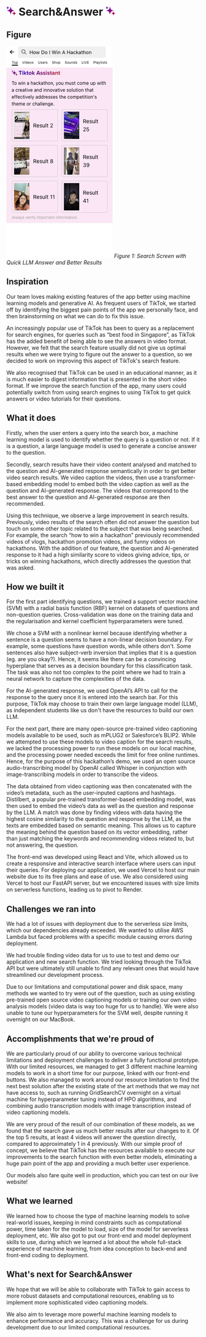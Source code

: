 # <img src="logo.png" alt="Search&Answer Logo" width="25"/> Search&Answer <img src="logo.png" alt="Search&Answer Logo" width="25"/>

## Figure
![Search Screen with Quick LLM Answer and Better Results](/assets/TikTok_Search_Page.jpg)
*Figure 1: Search Screen with Quick LLM Answer and Better Results*

## Inspiration
Our team loves making existing features of the app better using machine learning models and generative AI. As frequent users of TikTok, we started off by identifying the biggest pain points of the app we personally face, and then brainstorming on what we can do to fix this issue.

An increasingly popular use of TikTok has been to query as a replacement for search engines, for queries such as “best food in Singapore”, as TikTok has the added benefit of being able to see the answers in video format. However, we felt that the search feature usually did not give us optimal results when we were trying to figure out the answer to a question, so we decided to work on improving this aspect of TikTok's search feature.

We also recognised that TikTok can be used in an educational manner, as it is much easier to digest information that is presented in the short video format. If we improve the search function of the app, many users could potentially switch from using search engines to using TikTok to get quick answers or video tutorials for their questions.

## What it does
Firstly, when the user enters a query into the search box, a machine learning model is used to identify whether the query is a question or not. If it is a question, a large language model is used to generate a concise answer to the question.

Secondly, search results have their video content analysed and matched to the question and AI-generated response semantically in order to get better video search results. We video caption the videos, then use a transformer-based embedding model to embed both the video caption as well as the question and AI-generated response. The videos that correspond to the best answer to the question and AI-generated response are then recommended. 

Using this technique, we observe a large improvement in search results. Previously, video results of the search often did not answer the question but touch on some other topic related to the subject that was being searched. For example, the search “how to win a hackathon” previously recommended videos of vlogs, hackathon promotion videos, and funny videos on hackathons. With the addition of our feature, the question and AI-generated response to it had a high similarity score to videos giving advice, tips, or tricks on winning hackathons, which directly addresses the question that was asked.

## How we built it
For the first part identifying questions, we trained a support vector machine (SVM) with a radial basis function (RBF) kernel on datasets of questions and non-question queries. Cross-validation was done on the training data and the regularisation and kernel coefficient hyperparameters were tuned. 

We chose a SVM with a nonlinear kernel because identifying whether a sentence is a question seems to have a non-linear decision boundary. For example, some questions have question words, while others don't. Some sentences also have subject-verb inversion that implies that it is a question (eg. are you okay?). Hence, it seems like there can be a convincing hyperplane that serves as a decision boundary for this classification task. The task was also not too complex to the point where we had to train a neural network to capture the complexities of the data.

For the AI-generated response, we used OpenAI’s API to call for the response to the query once it is entered into the search bar. For this purpose, TikTok may choose to train their own large language model (LLM), as independent students like us don't have the resources to build our own LLM.

For the next part, there are many open-source pre-trained video captioning models available to be used, such as mPLUG2 or Salesforce’s BLIP2. While we attempted to use these models to video caption for the search results, we lacked the processing power to run these models on our local machine, and the processing power needed exceeds the limit for free online runtimes. Hence, for the purpose of this hackathon’s demo, we used an open source audio-transcribing model by OpenAI called Whisper in conjunction with image-transcribing models in order to transcribe the videos. 

The data obtained from video captioning was then concatenated with the video’s metadata, such as the user-inputed captions and hashtags. Distilbert, a popular pre-trained transformer-based embedding model, was then used to embed the video’s data as well as the question and response by the LLM. A match was done by finding videos with data having the highest cosine similarity to the question and response by the LLM, as the texts are embedded based on semantic meaning. This allows us to capture the meaning behind the question based on its vector embedding, rather than just matching the keywords and recommending videos related to, but not answering, the question.

The front-end was developed using React and Vite, which allowed us to create a responsive and interactive search interface where users can input their queries. 
For deploying our application, we used Vercel to host our main website due to its free plans and ease of use. We also considered using Vercel to host our FastAPI server, but we encountered issues with size limits on serverless functions, leading us to pivot to Render. 

## Challenges we ran into
We had a lot of issues with deployment due to the serverless size limits, which our dependencies already exceeded. We wanted to utilise AWS Lambda but faced problems with a specific module causing errors during deployment.

We had trouble finding video data for us to use to test and demo our application and new search function. We tried looking through the TikTok API but were ultimately still unable to find any relevant ones that would have streamlined our development process.

Due to our limitations and computational power and disk space, many methods we wanted to try were out of the question, such as using existing pre-trained open source video captioning models or training our own video analysis models (video data is way too huge for us to handle). We were also unable to tune our hyperparameters for the SVM well, despite running it overnight on our MacBook.

## Accomplishments that we're proud of
We are particularly proud of our ability to overcome various technical limitations and deployment challenges to deliver a fully functional prototype. With our limited resources, we managed to get 3 different machine learning models to work in a short time for our purpose, linked with our front-end buttons. We also managed to work around our resource limitation to find the next best solution after the existing state of the art methods that we may not have access to, such as running GridSearchCV overnight on a virtual machine for hyperparameter tuning instead of HPO algorithms, and combining audio transcription models with image transcription instead of video captioning models.

We are very proud of the result of our combination of these models, as we found that the search gave us much better results after our changes to it. Of the top 5 results, at least 4 videos will answer the question directly, compared to approximately 1 in 4 previously. With our simple proof of concept, we believe that TikTok has the resources available to execute our improvements to the search function with even better models, eliminating a huge pain point of the app and providing a much better user experience.

Our models also fare quite well in production, which you can test on our live website! 

## What we learned
We learned how to choose the type of machine learning models to solve real-world issues, keeping in mind constraints such as computational power, time taken for the model to load, size of the model for serverless deployment, etc. We also got to put our front-end and model deployment skills to use, during which we learned a lot about the whole full-stack experience of machine learning, from idea conception to   back-end and front-end coding to deployment.

## What's next for Search&Answer
We hope that we will be able to collaborate with TikTok to gain access to more robust datasets and computational resources, enabling us to implement more sophisticated video captioning models.

We also aim to leverage more powerful machine learning models to enhance performance and accuracy. This was a challenge for us during development due to our limited computational resources.
